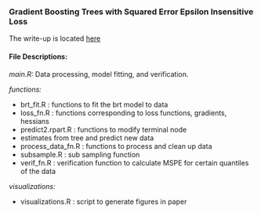 
### Gradient Boosting Trees with Squared Error Epsilon Insensitive Loss

The write-up is located [here](http://kenlau177.github.io/cpsc546/writeup.pdf)

#### File Descriptions:

*main.R:* Data processing, model fitting, and verification.

*functions:*
- brt_fit.R : functions to fit the brt model to data
- loss_fn.R : functions corresponding to loss functions, gradients, hessians
- predict2.rpart.R : functions to modify terminal node 
- estimates from tree and predict new data
- process_data_fn.R : functions to process and clean up data
- subsample.R : sub sampling function
- verif_fn.R : verification function to calculate MSPE for certain quantiles of the data

*visualizations:*
- visualizations.R : script to generate figures in paper

